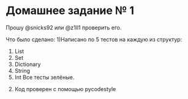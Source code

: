 # Домашнее задание № 1

Прошу @snicks92 или @z1ll1 проверить его.

Что было сделано:
1)Написано по 5 тестов на каждую из структур:
  1. List
  2. Set
  3. Dictionary
  4. String
  5. Int
Все тесты зелёные.
2) Код проверен с помощью pycodestyle
